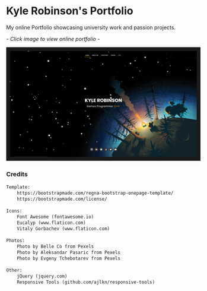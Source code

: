 # Kyle Robinson's Portfolio

My online Portfolio showcasing university work and passion projects.

*- Click image to view online portfolio -*

<a href="https://www.kyle-robinson.co.uk" target="_blank">
        <img src="assets/img/thumbnail.png" alt="Website Landing Page" border="10" />
</a>

### Credits

	Template:
		https://bootstrapmade.com/regna-bootstrap-onepage-template/
		https://bootstrapmade.com/license/

	Icons:
		Font Awesome (fontawesome.io)
		Eucalyp (www.flaticon.com)
		Vitaly Gorbachev (www.flaticon.com)

	Photos:
		Photo by Belle Co from Pexels
		Photo by Aleksandar Pasaric from Pexels
		Photo by Evgeny Tchebotarev from Pexels

	Other:
		jQuery (jquery.com)
		Responsive Tools (github.com/ajlkn/responsive-tools)
